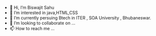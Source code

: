 - 👋 Hi, I’m Biswajit Sahu
- 👀 I’m interested in java,HTML,CSS
- 🌱 I’m currently persuing Btech in ITER , SOA University , Bhubaneswar.
- 💞️ I’m looking to collaborate on ...
- 📫 How to reach me ...

<!---
biswajit1999sahu/biswajit1999sahu is a ✨ special ✨ repository because its `README.md` (this file) appears on your GitHub profile.
You can click the Preview link to take a look at your changes.
--->
